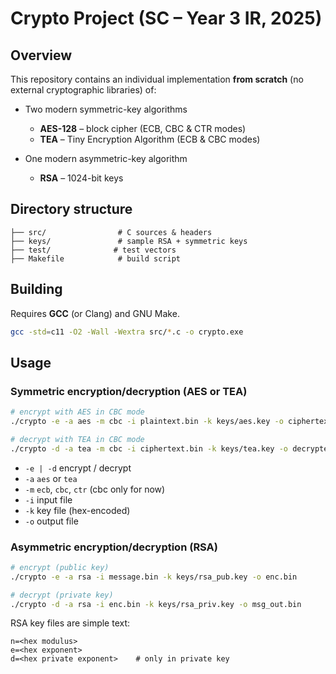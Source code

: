 # Crypto Project (SC – Year 3 IR, 2025)

## Overview
This repository contains an individual implementation **from scratch** (no external cryptographic libraries) of:

* Two modern symmetric-key algorithms  
  * **AES-128** – block cipher (ECB, CBC & CTR modes)  
  * **TEA** – Tiny Encryption Algorithm (ECB & CBC modes)

* One modern asymmetric-key algorithm  
  * **RSA** – 1024-bit keys

## Directory structure
```text
├── src/                # C sources & headers
├── keys/               # sample RSA + symmetric keys
├── test/              # test vectors
├── Makefile            # build script
```

## Building
Requires **GCC** (or Clang) and GNU Make.
```bash
gcc -std=c11 -O2 -Wall -Wextra src/*.c -o crypto.exe
```
## Usage
### Symmetric encryption/decryption (AES or TEA)
```bash
# encrypt with AES in CBC mode
./crypto -e -a aes -m cbc -i plaintext.bin -k keys/aes.key -o ciphertext.bin

# decrypt with TEA in CBC mode
./crypto -d -a tea -m cbc -i ciphertext.bin -k keys/tea.key -o decrypted.bin
```
* `-e | -d`   encrypt / decrypt  
* `-a`         `aes` or `tea`  
* `-m`         `ecb`, `cbc`, `ctr` (cbc only for now)  
* `-i`         input file  
* `-k`         key file (hex-encoded)  
* `-o`         output file  

### Asymmetric encryption/decryption (RSA)
```bash
# encrypt (public key)
./crypto -e -a rsa -i message.bin -k keys/rsa_pub.key -o enc.bin

# decrypt (private key)
./crypto -d -a rsa -i enc.bin -k keys/rsa_priv.key -o msg_out.bin
```
RSA key files are simple text:
```text
n=<hex modulus>
e=<hex exponent>
d=<hex private exponent>    # only in private key
```


